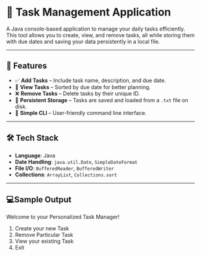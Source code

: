 # 📝 Task Management Application

A Java console-based application to manage your daily tasks efficiently. This tool allows you to create, view, and remove tasks, all while storing them with due dates and saving your data persistently in a local file.

---

## 🚀 Features

- ✅ **Add Tasks** – Include task name, description, and due date.
- 📅 **View Tasks** – Sorted by due date for better planning.
- ❌ **Remove Tasks** – Delete tasks by their unique ID.
- 💾 **Persistent Storage** – Tasks are saved and loaded from a `.txt` file on disk.
- 📂 **Simple CLI** – User-friendly command line interface.

---

## 🛠️ Tech Stack

- **Language**: Java  
- **Date Handling**: `java.util.Date`, `SimpleDateFormat`  
- **File I/O**: `BufferedReader`, `BufferedWriter`  
- **Collections**: `ArrayList`, `Collections.sort`

---
## 💻Sample Output
Welcome to your Personalized Task Manager!

1. Create your new Task  
2. Remove Particular Task  
3. View your existing Task  
4. Exit
